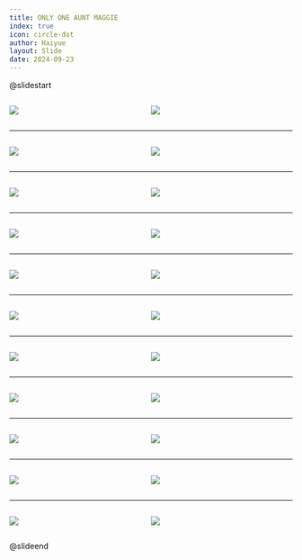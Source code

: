 ```yaml
---
title: ONLY ONE AUNT MAGGIE
index: true
icon: circle-dot
author: Haiyue
layout: Slide
date: 2024-09-23
---
```

 
@slidestart

<div style="display:flex">
<div style="flex:1">

![](https://raw.githubusercontent.com/yclord/reading/refs/heads/master/english/Level-R/ONLY%20ONE%20AUNT%20MAGGIE/001.webp)
</div>
<div style="flex:1">

![](https://raw.githubusercontent.com/yclord/reading/refs/heads/master/english/Level-R/ONLY%20ONE%20AUNT%20MAGGIE/002.webp)
</div>
</div>

---

<div style="display:flex">
<div style="flex:1">

![](https://raw.githubusercontent.com/yclord/reading/refs/heads/master/english/Level-R/ONLY%20ONE%20AUNT%20MAGGIE/003.webp)
</div>
<div style="flex:1">

![](https://raw.githubusercontent.com/yclord/reading/refs/heads/master/english/Level-R/ONLY%20ONE%20AUNT%20MAGGIE/004.webp)
</div>
</div>

---

<div style="display:flex">
<div style="flex:1">

![](https://raw.githubusercontent.com/yclord/reading/refs/heads/master/english/Level-R/ONLY%20ONE%20AUNT%20MAGGIE/005.webp)
</div>
<div style="flex:1">

![](https://raw.githubusercontent.com/yclord/reading/refs/heads/master/english/Level-R/ONLY%20ONE%20AUNT%20MAGGIE/006.webp)
</div>
</div>

---

<div style="display:flex">
<div style="flex:1">

![](https://raw.githubusercontent.com/yclord/reading/refs/heads/master/english/Level-R/ONLY%20ONE%20AUNT%20MAGGIE/007.webp)
</div>
<div style="flex:1">

![](https://raw.githubusercontent.com/yclord/reading/refs/heads/master/english/Level-R/ONLY%20ONE%20AUNT%20MAGGIE/008.webp)
</div>
</div>

---

<div style="display:flex">
<div style="flex:1">

![](https://raw.githubusercontent.com/yclord/reading/refs/heads/master/english/Level-R/ONLY%20ONE%20AUNT%20MAGGIE/009.webp)
</div>
<div style="flex:1">

![](https://raw.githubusercontent.com/yclord/reading/refs/heads/master/english/Level-R/ONLY%20ONE%20AUNT%20MAGGIE/010.webp)
</div>
</div>

---

<div style="display:flex">
<div style="flex:1">

![](https://raw.githubusercontent.com/yclord/reading/refs/heads/master/english/Level-R/ONLY%20ONE%20AUNT%20MAGGIE/011.webp)
</div>
<div style="flex:1">

![](https://raw.githubusercontent.com/yclord/reading/refs/heads/master/english/Level-R/ONLY%20ONE%20AUNT%20MAGGIE/012.webp)
</div>
</div>

---

<div style="display:flex">
<div style="flex:1">

![](https://raw.githubusercontent.com/yclord/reading/refs/heads/master/english/Level-R/ONLY%20ONE%20AUNT%20MAGGIE/013.webp)
</div>
<div style="flex:1">

![](https://raw.githubusercontent.com/yclord/reading/refs/heads/master/english/Level-R/ONLY%20ONE%20AUNT%20MAGGIE/014.webp)
</div>
</div>

---

<div style="display:flex">
<div style="flex:1">

![](https://raw.githubusercontent.com/yclord/reading/refs/heads/master/english/Level-R/ONLY%20ONE%20AUNT%20MAGGIE/015.webp)
</div>
<div style="flex:1">

![](https://raw.githubusercontent.com/yclord/reading/refs/heads/master/english/Level-R/ONLY%20ONE%20AUNT%20MAGGIE/016.webp)
</div>
</div>

---

<div style="display:flex">
<div style="flex:1">

![](https://raw.githubusercontent.com/yclord/reading/refs/heads/master/english/Level-R/ONLY%20ONE%20AUNT%20MAGGIE/017.webp)
</div>
<div style="flex:1">

![](https://raw.githubusercontent.com/yclord/reading/refs/heads/master/english/Level-R/ONLY%20ONE%20AUNT%20MAGGIE/018.webp)
</div>
</div>

---

<div style="display:flex">
<div style="flex:1">

![](https://raw.githubusercontent.com/yclord/reading/refs/heads/master/english/Level-R/ONLY%20ONE%20AUNT%20MAGGIE/019.webp)
</div>
<div style="flex:1">

![](https://raw.githubusercontent.com/yclord/reading/refs/heads/master/english/Level-R/ONLY%20ONE%20AUNT%20MAGGIE/020.webp)
</div>
</div>

---

<div style="display:flex">
<div style="flex:1">

![](https://raw.githubusercontent.com/yclord/reading/refs/heads/master/english/Level-R/ONLY%20ONE%20AUNT%20MAGGIE/021.webp)
</div>
<div style="flex:1">

![](https://raw.githubusercontent.com/yclord/reading/refs/heads/master/english/Level-R/ONLY%20ONE%20AUNT%20MAGGIE/022.webp)
</div>
</div>

@slideend